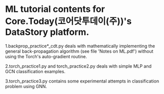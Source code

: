 # ML tutorial contents for Core.Today(코어닷투데이(주))'s DataStory platform.

1.backprop_practice*_cdt.py deals with mathematically implementing the general back-propagation algorithm (see file 'Notes on ML.pdf') without using the Torch's auto-gradient routine.

2.torch_practice1.py and torch_practice2.py deals with simple MLP and GCN classification examples.

3.torch_practice3.py contains some experimental attempts in classification problem using GNN.
